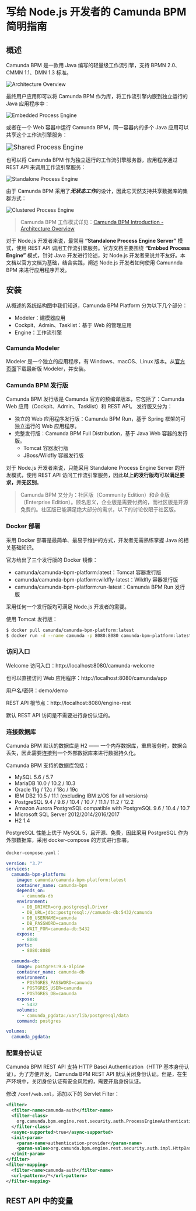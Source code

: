 # 写给 Node.js 开发者的 Camunda BPM 简明指南



## 概述

Camunda BPM 是一款用 Java 编写的轻量级工作流引擎，支持 BPMN 2.0、CMMN 1.1、DMN 1.3 标准。

![Architecture Overview](architecture-overview.png)

最终用户应用即可以将 Camunda BPM 作为库，将工作流引擎内嵌到独立运行的 Java 应用程序中：

![Embedded Process Engine](embedded-process-engine.png)

或者在一个 Web 容器中运行 Camunda BPM，同一容器内的多个 Java 应用可以共享这个工作流引擎服务：

<img src="shared-process-engine.png" alt="Shared Process Engine" style="zoom:125%;" />

也可以将 Camunda BPM 作为独立运行的工作流引擎服务器，应用程序通过 REST API 来调用工作流引擎服务：

![Standalone Process Engine](standalone-process-engine.png)

由于 Camunda BPM 采用了***无状态工作***的设计，因此它天然支持共享数据库的集群方式：

![Clustered Process Engine](clustered-process-engine.png)

> Camunda BPM 工作模式详见：[Camunda BPM Introduction - Architecture Overview](https://docs.camunda.org/manual/7.13/introduction/architecture/)

对于 Node.js 开发者来说，最常用 **“Standalone Process Engine Server”** 模式，使用 REST API 调用工作流引擎服务。官方文档主要围绕 **“Embbed Process Engine”** 模式，针对 Java 开发进行论述，对 Node.js 开发者来说并不友好。本文档以官方文档为基础，结合实践，阐述 Node.js 开发者如何使用 Camunnda BPM 来进行应用程序开发。



## 安装

从概述的系统结构图中我们知道，Camunda BPM Platform 分为以下几个部分：

- Modeler：建模器应用
- Cockpit、Admin、Tasklist：基于 Web 的管理应用
- Engine：工作流引擎



### Camunda Modeler

Modeler 是一个独立的应用程序，有 Windows、macOS、Linux 版本。从[官方页面](https://camunda.com/download/modeler/?__hstc=12929896.cea68860d9fb41d2663c7bcdc5d03ba0.1589530777836.1592797038589.1592802265273.13&__hssc=12929896.5.1592802265273&__hsfp=536848064)下载最新版 Modeler，并安装。



### Camunda BPM 发行版

Camunda BPM 发行版是 Camunda 官方的预编译版本，它包括了：Camunda Web 应用（Cockpit、Admin、Tasklist）和 REST API。 发行版又分为：

- 独立的 Web 应用程序发行版：Camunda BPM Run，基于 Spring 框架的可独立运行的 Web 应用程序。
- 完整发行版：Camunda BPM Full Distribution，基于 Java Web 容器的发行版。
  - Tomcat 容器发行版
  - JBoss/Wildfly 容器发行版

对于 Node.js 开发者来说，只能采用 Standalone Process Engine Server 的开发模式，使用 REST API 访问工作流引擎服务，因此**以上的发行版均可以满足要求，并无区别**。

> Camunda BPM 又分为：社区版（Community Edition）和企业版（Enterprise Edition）。顾名思义，企业版是需要付费的，而社区版是开源免费的。社区版已能满足绝大部分的需求，以下的讨论仅限于社区版。



### Docker 部署

采用 Docker 部署是最简单、最易于维护的方式，开发者无需熟练掌握 Java 的相关基础知识。

官方给出了三个发行版的 Docker 镜像：

- camunda/camunda-bpm-platform:latest：Tomcat 容器发行版
- camunda/camunda-bpm-platform:wildfly-latest：Wildfly 容器发行版
- camunda/camunda-bpm-platform:run-latest：Camunda BPM Run 发行版

采用任何一个发行版均可满足 Node.js 开发者的需要。

使用 Tomcat 发行版：

```bash
$ docker pull camunda/camunda-bpm-platform:latest
$ docker run -d --name camunda -p 8080:8080 camunda-bpm-platform:latest
```



### 访问入口

Welcome 访问入口：http://localhost:8080/camunda-welcome

也可以直接访问 Web 应用程序：http://localhost:8080/camunda/app

用户名/密码：demo/demo

REST API 根节点：http://localhost:8080/engine-rest

默认 REST API 访问是不需要进行身份认证的。



### 连接数据库

Camunda BPM 默认的数据库是 H2 —— 一个内存数据库，重启服务时，数据会丢失，因此需要连接到一个外部数据库来进行数据持久化。

Camunda BPM 支持的数据库包括：

- MySQL 5.6 / 5.7
- MariaDB 10.0 / 10.2 / 10.3
- Oracle 11g / 12c / 18c / 19c
- IBM DB2 10.5 / 11.1 (excluding IBM z/OS for all versions)
- PostgreSQL 9.4 / 9.6 / 10.4 / 10.7 / 11.1 / 11.2 / 12.2
- Amazon Aurora PostgreSQL compatible with PostgreSQL 9.6 / 10.4 / 10.7
- Microsoft SQL Server 2012/2014/2016/2017
- H2 1.4

PostgreSQL 性能上优于 MySQL 5，且开源、免费，因此采用 PostgreSQL 作为外部数据库，采用 docker-compose 的方式进行部署。

`docker-compose.yaml`：

```yaml
version: "3.7"
services:
  camunda-bpm-platform:
    image: camunda/camunda-bpm-platform:latest
    container_name: camunda-bpm
    depends_on:
      - camunda-db
    environment:
      - DB_DRIVER=org.postgresql.Driver
      - DB_URL=jdbc:postgresql://camunda-db:5432/camunda
      - DB_USERNAME=camunda
      - DB_PASSWORD=camunda
      - WAIT_FOR=camunda-db:5432
    expose:
      - 8080
    ports:
      - 8080:8080

  camunda-db:
    image: postgres:9.6-alpine
    container_name: camunda-db
    environment:
      - POSTGRES_PASSWORD=camunda
      - POSTGRES_USER=camunda
      - POSTGRES_DB=camunda
    expose:
      - 5432
    volumes:
      - camunda_pgdata:/var/lib/postgresql/data
    command: postgres

volumes:
  camunda_pgdata:
```



### 配置身份认证

Camunda BPM REST API 支持 HTTP Basci Authentication（HTTP 基本身份认证）。为了方便开发，Camunda BPM REST API 默认关闭身份认证。但是，在生产环境中，关闭身份认证有安全风险的，需要开启身份认证。

修改 `/conf/web.xml`，添加以下的 Servlet Filter：

```xml
<filter>
  <filter-name>camunda-auth</filter-name>
  <filter-class>
    org.camunda.bpm.engine.rest.security.auth.ProcessEngineAuthenticationFilter
  </filter-class>
  <async-supported>true</async-supported>
  <init-param>
    <param-name>authentication-provider</param-name>
    <param-value>org.camunda.bpm.engine.rest.security.auth.impl.HttpBasicAuthenticationProvider</param-value>
  </init-param>
</filter>
<filter-mapping>
  <filter-name>camunda-auth</filter-name>
  <url-pattern>/*</url-pattern>
</filter-mapping>
```



## REST API 中的变量

